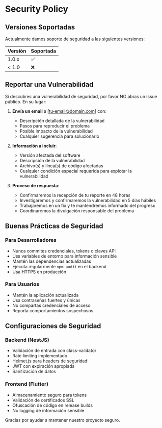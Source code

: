 # Security Policy

## Versiones Soportadas

Actualmente damos soporte de seguridad a las siguientes versiones:

| Versión | Soportada          |
| ------- | ------------------ |
| 1.0.x   | :white_check_mark: |
| < 1.0   | :x:                |

## Reportar una Vulnerabilidad

Si descubres una vulnerabilidad de seguridad, por favor NO abras un issue público. En su lugar:

1. **Envía un email** a [tu-email@domain.com] con:
   - Descripción detallada de la vulnerabilidad
   - Pasos para reproducir el problema
   - Posible impacto de la vulnerabilidad
   - Cualquier sugerencia para solucionarlo

2. **Información a incluir**:
   - Versión afectada del software
   - Descripción de la vulnerabilidad
   - Archivo(s) y línea(s) de código afectadas
   - Cualquier condición especial requerida para explotar la vulnerabilidad

3. **Proceso de respuesta**:
   - Confirmaremos la recepción de tu reporte en 48 horas
   - Investigaremos y confirmaremos la vulnerabilidad en 5 días hábiles
   - Trabajaremos en un fix y te mantendremos informado del progreso
   - Coordinaremos la divulgación responsable del problema

## Buenas Prácticas de Seguridad

### Para Desarrolladores
- Nunca commites credenciales, tokens o claves API
- Usa variables de entorno para información sensible
- Mantén las dependencias actualizadas
- Ejecuta regularmente `npm audit` en el backend
- Usa HTTPS en producción

### Para Usuarios
- Mantén la aplicación actualizada
- Usa contraseñas fuertes y únicas
- No compartas credenciales de acceso
- Reporta comportamientos sospechosos

## Configuraciones de Seguridad

### Backend (NestJS)
- Validación de entrada con class-validator
- Rate limiting implementado
- Helmet.js para headers de seguridad
- JWT con expiración apropiada
- Sanitización de datos

### Frontend (Flutter)
- Almacenamiento seguro para tokens
- Validación de certificados SSL
- Ofuscación de código en release builds
- No logging de información sensible

Gracias por ayudar a mantener nuestro proyecto seguro.
